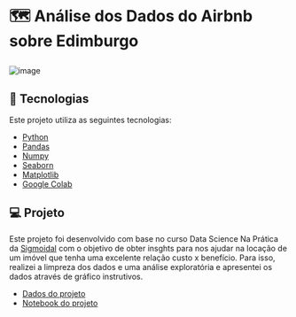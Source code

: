 <h1>
  
  :world_map: Análise dos Dados do Airbnb sobre Edimburgo
  
</h1>

<p align="center">  
  
  ![image](https://user-images.githubusercontent.com/100004569/189497499-787e7f66-442d-482e-9f70-30be8d7eecd2.png)

</p1>

## 🚀 Tecnologias

Este projeto utiliza as seguintes tecnologias:

- [Python](https://www.python.org/)
- [Pandas](https://pandas.pydata.org/)
- [Numpy](https://numpy.org/)
- [Seaborn](https://seaborn.pydata.org/)
- [Matplotlib](https://matplotlib.org/)
- [Google Colab](https://research.google.com/colaboratory/)

## 💻 Projeto
Este projeto foi desenvolvido com base no curso Data Science Na Prática da [Sigmoidal](https://sigmoidal.ai/) com o objetivo de obter insghts para nos ajudar na locação de um imóvel que tenha uma excelente relação custo x benefício. Para isso, realizei a limpreza dos dados e uma análise exploratória e apresentei os dados através de gráfico instrutivos.

- [Dados do projeto](http://data.insideairbnb.com/united-kingdom/scotland/edinburgh/2022-06-10/visualisations/listings.csv)
- [Notebook do projeto]()
